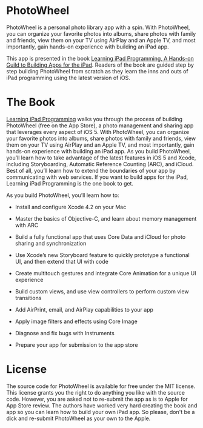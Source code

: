 PhotoWheel
==========

PhotoWheel is a personal photo library app with a spin. With PhotoWheel, you can organize your favorite photos into albums, share photos with family and friends, view them on your TV using AirPlay and an Apple TV, and most importantly, gain hands-on experience with building an iPad app.

This app is presented in the book [Learning iPad Programming, A Hands-on Guild to Building Apps for the iPad][1]. Readers of the book are guided step by step building PhotoWheel from scratch as they learn the inns and outs of iPad programming using the latest version of iOS.

The Book
========
[Learning iPad Programming][1] walks you through the process of building PhotoWheel (free on the App Store), a photo management and sharing app that leverages every aspect of iOS 5. With PhotoWheel, you can organize your favorite photos into albums, share photos with family and friends, view them on your TV using AirPlay and an Apple TV, and most importantly, gain hands-on experience with building an iPad app. As you build PhotoWheel, you’ll learn how to take advantage of the latest features in iOS 5 and Xcode, including Storyboarding, Automatic Reference Counting (ARC), and iCloud. Best of all, you’ll learn how to extend the boundaries of your app by communicating with web services. If you want to build apps for the iPad, Learning iPad Programming is the one book to get.

As you build PhotoWheel, you’ll learn how to:
 
- Install and configure Xcode 4.2 on your Mac
- Master the basics of Objective-C, and learn about memory management with ARC
- Build a fully functional app that uses Core Data and iCloud for photo sharing and synchronization
- Use Xcode’s new Storyboard feature to quickly prototype a functional UI, and then extend that UI with code 
- Create multitouch gestures and integrate Core Animation for a unique UI experience
- Build custom views, and use view controllers to perform custom view transitions
- Add AirPrint, email, and AirPlay capabilities to your app
- Apply image filters and effects using Core Image
- Diagnose and fix bugs with Instruments
- Prepare your app for submission to the app store


   [1]: http://learnipadprogramming.com/

License
=======

The source code for PhotoWheel is available for free under the MIT license. This license grants you the right to do anything you like with the source code. However, you are asked not to re-submit the app as is to Apple for App Store review. The authors have worked very hard creating the book and app so you can learn how to build your own iPad app. So please, don't be a dick and re-submit PhotoWheel as your own to the Apple.